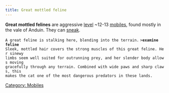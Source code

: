 ```yaml
---
title: Great mottled feline
---
```


**Great mottled felines** are aggressive [level](level "wikilink")
~12-13 [mobiles](mobile "wikilink"), found mostly in the vale of Anduin.
They can [sneak](sneak "wikilink").

`A great feline is stalking here, blending into the terrain.`
`>`**`examine feline`**
`Sleek, mottled hair covers the strong muscles of this great feline. Her sinewy`
`limbs seem well suited for outrunning prey, and her slender body allows moving`
`gracefully through any terrain. Combined with wide paws and sharp claws, this`
`makes the cat one of the most dangerous predators in these lands.`

[Category: Mobiles](Category:_Mobiles "wikilink")